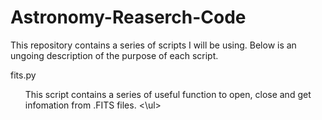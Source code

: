 # Astronomy-Reaserch-Code

This repository contains a series of scripts I will be using. Below is an ungoing description of the purpose of each script.

fits.py <br>
 <ul> This script contains a series of useful function to open, close and get infomation from .FITS files. <\ul>
